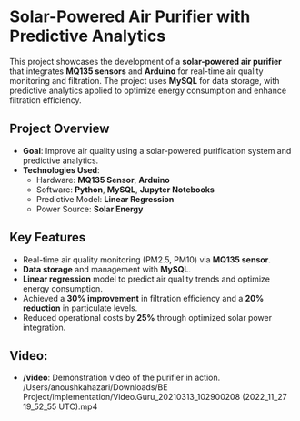 # Solar-Powered Air Purifier with Predictive Analytics

This project showcases the development of a **solar-powered air purifier** that integrates **MQ135 sensors** and **Arduino** for real-time air quality monitoring and filtration. The project uses **MySQL** for data storage, with predictive analytics applied to optimize energy consumption and enhance filtration efficiency.

## Project Overview

- **Goal**: Improve air quality using a solar-powered purification system and predictive analytics.
- **Technologies Used**:
  - Hardware: **MQ135 Sensor**, **Arduino**
  - Software: **Python**, **MySQL**, **Jupyter Notebooks**
  - Predictive Model: **Linear Regression**
  - Power Source: **Solar Energy**

## Key Features

- Real-time air quality monitoring (PM2.5, PM10) via **MQ135 sensor**.
- **Data storage** and management with **MySQL**.
- **Linear regression** model to predict air quality trends and optimize energy consumption.
- Achieved a **30% improvement** in filtration efficiency and a **20% reduction** in particulate levels.
- Reduced operational costs by **25%** through optimized solar power integration.

## Video:
- **/video**: Demonstration video of the purifier in action.
/Users/anoushkahazari/Downloads/BE Project/implementation/Video.Guru_20210313_102900208 (2022_11_27 19_52_55 UTC).mp4

